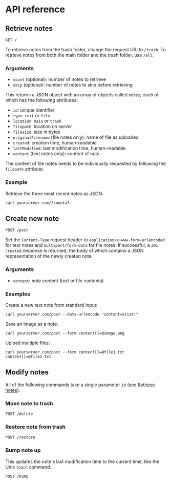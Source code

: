 # API reference

## Retrieve notes
	GET /

To retrieve notes from the trash folder, change the request URI to `/trash`. To
retrieve notes from both the main folder and the trash folder, use `/all`.

### Arguments
- `count` (optional): number of notes to retrieve
- `skip` (optional): number of notes to skip before retrieving

This returns a JSON object with an array of objects called `notes`, each of
which has the following attributes:

- `id`: unique identifier
- `type`: `text` or `file`
- `location`: `main` or `trash`
- `filepath`: location on server
- `filesize`: size in bytes
- `originalFilename` (file notes only): name of file as uploaded
- `created`: creation time, human-readable
- `lastModified`: last modification time, human-readable
- `content` (text notes only): content of note

The content of file notes needs to be individually requested by following the
`filepath` attribute.

### Example
Retrieve the three most recent notes as JSON:

	curl yourserver.com/?count=3

## Create new note
	POST /post

Set the `Content-Type` request header to `application/x-www-form-urlencoded` for
text notes and `multipart/form-data` for file notes. If successful, a `201
Created` response is returned, the body of which contains a JSON representation
of the newly created note.

### Arguments
- `content`: note content (text or file contents)

### Examples
Create a new text note from standard input:

	curl yourserver.com/post --data-urlencode "content=$(cat)"

Save an image as a note:

	curl yourserver.com/post --form content[]=@image.png

Upload multiple files:

	curl yourserver.com/post --form content[]=@file1.txt content[]=@file2.txt

## Modify notes
All of the following commands take a single parameter `id` (see [Retrieve
notes](#retrieve-notes)).

### Move note to trash
	POST /delete

### Restore note from trash
	POST /restore

### Bump note up
This updates the note's last modification time to the current time, like the
Unix `touch` command.

	POST /bump
